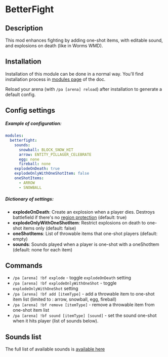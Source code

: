 # BetterFight

## Description

This mod enhances fighting by adding one-shot items, with editable sound, and explosions on death (like in Worms WMD).

## Installation

Installation of this module can be done in a normal way. You'll find installation process in [modules page](../modules.md#installing-modules) of the doc.

Reload your arena (with `/pa [arena] reload`) after installation to generate a default config.

## Config settings

##### Example of configuration:
```yaml
modules:
  betterfight:
    sounds:
      snowball: BLOCK_SNOW_HIT
      arrow: ENTITY_PILLAGER_CELEBRATE
      egg: none
      fireball: none
    explodeOnDeath: true
    explodeOnlyWithOneShotItem: false
    oneShotItems:
      - ARROW
      - SNOWBALL
```

##### Dictionary of settings:
- **explodeOnDeath**: Create an explosion when a player dies. Destroys battlefield if there's no [region protection](../regions.md#region-protection) (default: true)
- **explodeOnlyWithOneShotItem**: Restrict explosions on death to one-shot items only (default: false)
- **oneShotItems**: List of throwable items that one-shot players (default: empty)
- **sounds**: Sounds played when a player is one-shot with a oneShotItem (default: none for each item)

## Commands

- `/pa [arena] !bf explode` \- toggle `explodeOnDeath` setting
- `/pa [arena] !bf explodeOnlyWithOneShot` \- toggle `explodeOnlyWithOneShot` setting
- `/pa [arena] !bf add [itemType]` \- add a throwable item to one-shot item list (limited to : arrow, snowball, egg, fireball)
- `/pa [arena] !bf remove [itemType]` \- remove a throwable item from one-shot item list
- `/pa [arena] !bf sound [itemType] [sound]` \- set the sound one-shot when it hits player (list of sounds below).


## Sounds list

The full list of available sounds is [available here](https://hub.spigotmc.org/javadocs/spigot/org/bukkit/Sound.html)

